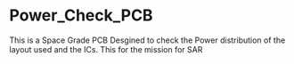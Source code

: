 # Power_Check_PCB
This is a Space Grade PCB Desgined to check the Power distribution of the layout used and the ICs. This for the mission for SAR

